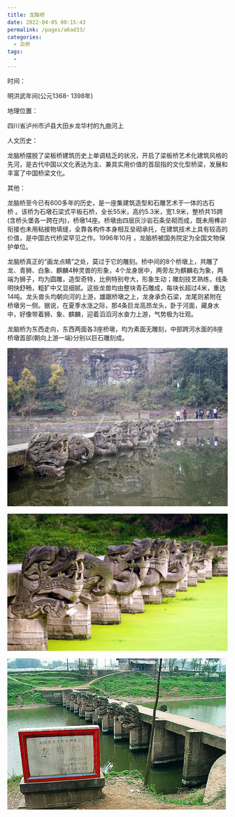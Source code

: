 ```yaml
---
title: 龙脑桥
date: 2022-04-05 00:15:43
permalink: /pages/a6ad33/
categories:
  - 古桥
tags:
  - 
---
```

时间：

明洪武年间(公元1368- 1398年)

地理位置：

四川省泸州市泸县大田乡龙华村的九曲河上

人文历史：

龙脑桥摆脱了梁板桥建筑历史上单调枯乏的状况，开启了梁板桥艺术化建筑风格的先河，是古代中国以文化表达为主、兼具实用价值的首屈指的文化型桥梁，发展和丰富了中国桥梁文化。

其他：

龙脑桥至今已有600多年的历史，是一座集建筑造型和石雕艺术于一体的古石桥 。该桥为石墩石梁式平板石桥，全长55米，高约5.3米，宽1.9米，整桥共15跨(含桥头堡各一跨在内)，桥墩14座。桥墩由四层灰沙岩石条垒砌而成，既未用榫卯衔接也未用粘接物填缝，全靠各构件本身相互垒砌承托，在建筑技术上具有较高的价值，是中国古代桥梁罕见之作。1996年10月 ，龙脑桥被国务院定为全国文物保护单位。

龙脑桥真正的“画龙点睛”之处，莫过于它的雕刻。桥中间的8个桥墩上，共雕了龙、青狮、白象、麒麟4种灵兽的形象，4个龙身居中，两旁左为麒麟右为象，两端为狮子，均为圆雕，造型奇特，比例特别夸大，形象生动；雕刻技艺熟练，线条明快舒畅，粗犷中又显细腻。这些龙兽均由整块青石雕成，每块长超过4米，重达14吨。龙头兽头均朝向河的上游，雄踞桥墩之上，龙身承负石梁，龙尾则紧附在桥墩另一侧。据说，在夏季水涨之际，那4条巨龙高昂龙头，卧于河面，藏身水中，好像带着狮、象、麒麟，迎着滔滔河水奋力上游，气势极为壮观。

龙脑桥为东西走向，东西两面各3座桥墩，均为素面无雕刻，中部跨河水面的8座桥墩首部(朝向上游一端)分别以巨石雕刻成。

![龙脑桥](/img/photo/24.jpg)

![龙脑桥](/img/photo/25.jpg)

![龙脑桥](/img/photo/26.jpg)
